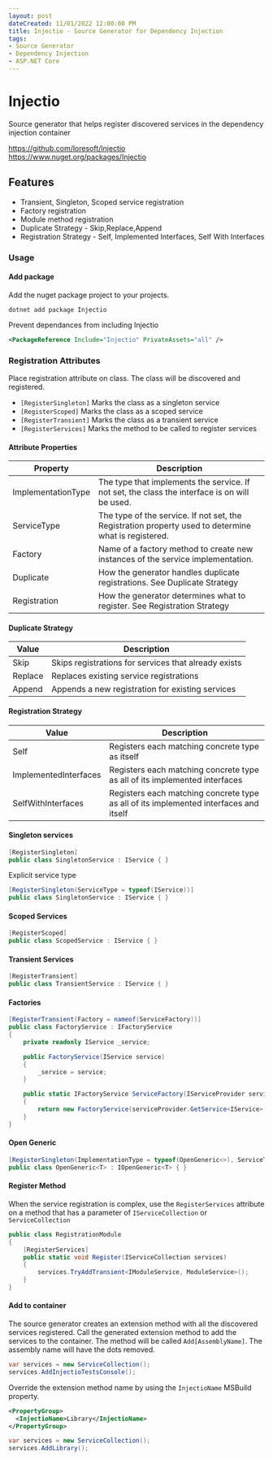 ```yaml
---
layout: post
dateCreated: 11/01/2022 12:00:00 PM
title: Injectio - Source Generator for Dependency Injection
tags:
- Source Generator
- Dependency Injection
- ASP.NET Core
---
```

# Injectio

Source generator that helps register discovered services in the dependency injection container

<https://github.com/loresoft/Injectio>
<https://www.nuget.org/packages/Injectio>

## Features

- Transient, Singleton, Scoped service registration
- Factory registration
- Module method registration
- Duplicate Strategy - Skip,Replace,Append
- Registration Strategy - Self, Implemented Interfaces, Self With Interfaces

### Usage

#### Add package

Add the nuget package project to your projects.

`dotnet add package Injectio`

Prevent dependances from including Injectio

```xml
<PackageReference Include="Injectio" PrivateAssets="all" />
```

### Registration Attributes

Place registration attribute on class.  The class will be discovered and registered.

- `[RegisterSingleton]` Marks the class as a singleton service
- `[RegisterScoped]` Marks the class as a scoped service
- `[RegisterTransient]` Marks the class as a transient service
- `[RegisterServices]` Marks the method to be called to register services

#### Attribute Properties

| Property           | Description                                                                                         |
|--------------------|-----------------------------------------------------------------------------------------------------|
| ImplementationType | The type that implements the service.  If not set, the class the interface is on will be used.      |
| ServiceType        | The type of the service. If not set, the Registration property used to determine what is registered.|
| Factory            | Name of a factory method to create new instances of the service implementation.                     |
| Duplicate          | How the generator handles duplicate registrations. See Duplicate Strategy                           |
| Registration       | How the generator determines what to register. See Registration Strategy                            |

#### Duplicate Strategy

| Value   | Description                                          |
|---------|------------------------------------------------------|
| Skip    | Skips registrations for services that already exists |
| Replace | Replaces existing service registrations              |
| Append  | Appends a new registration for existing services     |

#### Registration Strategy

| Value                 | Description                                                                           |
|-----------------------|---------------------------------------------------------------------------------------|
| Self                  | Registers each matching concrete type as itself                                       |
| ImplementedInterfaces | Registers each matching concrete type as all of its implemented interfaces            |
| SelfWithInterfaces    | Registers each matching concrete type as all of its implemented interfaces and itself |

#### Singleton services

```c#
[RegisterSingleton]
public class SingletonService : IService { }
```

Explicit service type

```c#
[RegisterSingleton(ServiceType = typeof(IService))]
public class SingletonService : IService { }
```

#### Scoped Services

```c#
[RegisterScoped]
public class ScopedService : IService { }
```

#### Transient Services

```c#
[RegisterTransient]
public class TransientService : IService { }
```

#### Factories

```c#
[RegisterTransient(Factory = nameof(ServiceFactory))]
public class FactoryService : IFactoryService
{
    private readonly IService _service;

    public FactoryService(IService service)
    { 
        _service = service;
    }

    public static IFactoryService ServiceFactory(IServiceProvider serviceProvider)
    {
        return new FactoryService(serviceProvider.GetService<IService>());
    }
}
```

#### Open Generic

```c#
[RegisterSingleton(ImplementationType = typeof(OpenGeneric<>), ServiceType = typeof(IOpenGeneric<>))]
public class OpenGeneric<T> : IOpenGeneric<T> { }
```

#### Register Method

When the service registration is complex, use the `RegisterServices` attribute on a method that has a parameter of `IServiceCollection` or `ServiceCollection`

```c#
public class RegistrationModule
{
    [RegisterServices]
    public static void Register(IServiceCollection services)
    {
        services.TryAddTransient<IModuleService, ModuleService>();
    }
}
```

#### Add to container

The source generator creates an extension method with all the discovered services registered.  Call the generated extension method to add the services to the container.  The method will be called `Add[AssemblyName]`.  The assembly name will have the dots removed.

```c#
var services = new ServiceCollection();
services.AddInjectioTestsConsole();
```

Override the extension method name by using the `InjectioName` MSBuild property.

```xml
<PropertyGroup>
  <InjectioName>Library</InjectioName>
</PropertyGroup>
```

```c#
var services = new ServiceCollection();
services.AddLibrary();
```

